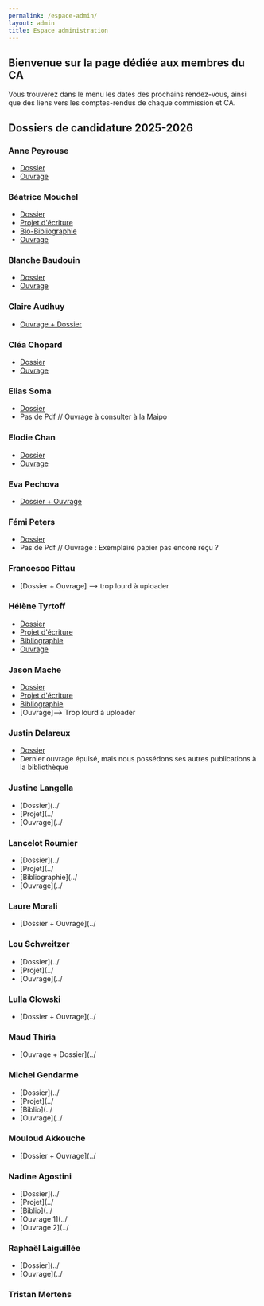 ```yaml
---
permalink: /espace-admin/
layout: admin
title: Espace administration
---
```

## Bienvenue sur la page dédiée aux membres du CA

Vous trouverez dans le menu les dates des prochains rendez-vous, ainsi que des liens vers les comptes-rendus de chaque commission et CA.

## Dossiers de candidature 2025-2026

### Anne Peyrouse

- [Dossier](../imgs/01anne_peyrouse_dossier.pdf.pdf)
- [Ouvrage](../imgs/02anne_peyrouse_ouvrage.pdf.pdf)

### Béatrice Mouchel
- [Dossier](../imgs/01beatrice_mouchel-dossier_candidature.pdf)
- [Projet d'écriture](../imgs/02beatrice_mouchel-projet_ecriture.pdf)
- [Bio-Bibliographie](../imgs/03beatrice_mouchel-bio_bibliographie.pdf)
- [Ouvrage](../imgs/04beatrice_mouchel-maquette-livre-de-plier-les-silences.pdf)

### Blanche Baudouin
- [Dossier](../imgs/01blanche_baudoin_dossier.pdf)
- [Ouvrage](../imgs/02blanche_baudoin_ouvrage.pdf)

### Claire Audhuy
- [Ouvrage + Dossier](https://maisondelapoesie-rennes.org/docs/candidatures_2025-2026/Claire_Audhuy_dossier_ouvrage.pdf)

### Cléa Chopard
- [Dossier](../imgs/01clea_chopard_dossier.pdf)
- [Ouvrage](../imgs/02clea_chopard_ouvrage.pdf)

### Elias Soma
- [Dossier](../imgs/01elias_soma_dossier.pdf)
- Pas de Pdf // Ouvrage à consulter à la Maipo

### Elodie Chan
- [Dossier](../imgs/01elodie_chan_dossier.pdf)
- [Ouvrage](../imgs/02elodie_chan_ouvrage.pdf)

### Eva Pechova
- [Dossier + Ouvrage](../imgs/eva_pechova_dossier_ouvrage.pdf)

### Fémi Peters
- [Dossier](../imgs/femi_peters_dossier.pdf)
- Pas de Pdf // Ouvrage : Exemplaire papier pas encore reçu ?

### Francesco Pittau
- [Dossier + Ouvrage] --> trop lourd à uploader

### Hélène Tyrtoff
- [Dossier](../imgs/01helene_tyrtoff_dossier.pdf)
- [Projet d'écriture](../imgs/02helene_tyrtoff_projet.pdf)
- [Bibliographie](../imgs/03helene_tyrtoff_biblio.pdf)
- [Ouvrage](../imgs/04helene_tyrtoff_ouvrage.pdf)

### Jason Mache
- [Dossier](../imgs/01jason_mache_dossier.pdf)
- [Projet d'écriture](../imgs/02jason_mache_projet.pdf)
- [Bibliographie](../imgs/03jason_mache_biblio.pdf)
- [Ouvrage]--> Trop lourd à uploader

### Justin Delareux
- [Dossier](../imgs/justin_delareux_dossier.pdf)
- Dernier ouvrage épuisé, mais nous possédons ses autres publications à la bibliothèque

### Justine Langella
- [Dossier](../
- [Projet](../
- [Ouvrage](../

### Lancelot Roumier
- [Dossier](../
- [Projet](../
- [Bibliographie](../
- [Ouvrage](../

### Laure Morali
- [Dossier + Ouvrage](../

### Lou Schweitzer
- [Dossier](../
- [Projet](../
- [Ouvrage](../

### Lulla Clowski
- [Dossier + Ouvrage](../

### Maud Thiria
- [Ouvrage + Dossier](../

### Michel Gendarme
- [Dossier](../
- [Projet](../
- [Biblio](../
- [Ouvrage](../

### Mouloud Akkouche
- [Dossier + Ouvrage](../

### Nadine Agostini
- [Dossier](../
- [Projet](../
- [Biblio](../
- [Ouvrage 1](../
- [Ouvrage 2](../

### Raphaël Laiguillée
- [Dossier](../
- [Ouvrage](../

### Tristan Mertens

